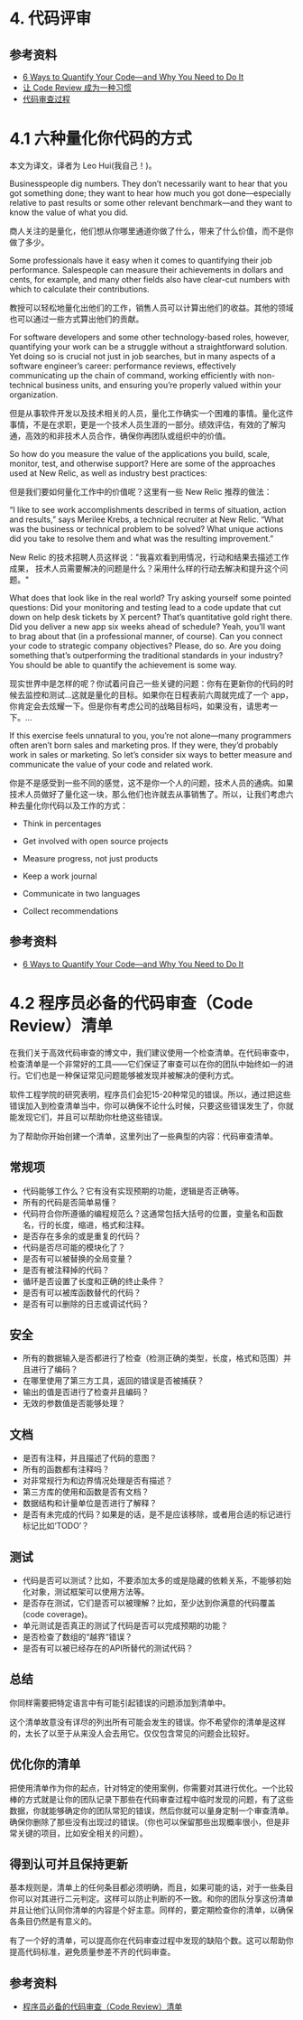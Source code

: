 # 4. 代码评审

## 参考资料

- [6 Ways to Quantify Your Code—and Why You Need to Do It](http://blog.newrelic.com/2014/12/16/quantify-your-code/)
- [让 Code Review 成为一种习惯](http://www.flickering.cn/uncategorized/2014/08/%E8%AE%A9-code-review%E6%88%90%E4%B8%BA%E4%B8%80%E7%A7%8D%E4%B9%A0%E6%83%AF/)
- [代码审查过程](http://blog.jobbole.com/84617/)

# 4.1 六种量化你代码的方式

本文为译文，译者为 Leo Hui(我自己！)。

Businesspeople dig numbers. They don’t necessarily want to hear that you got something done; they want to hear how much you got done—especially relative to past results or some other relevant benchmark—and they want to know the value of what you did.

商人关注的是量化，他们想从你哪里通道你做了什么，带来了什么价值，而不是你做了多少。

Some professionals have it easy when it comes to quantifying their job performance. Salespeople can measure their achievements in dollars and cents, for example, and many other fields also have clear-cut numbers with which to calculate their contributions.

教授可以轻松地量化出他们的工作，销售人员可以计算出他们的收益。其他的领域也可以通过一些方式算出他们的贡献。

For software developers and some other technology-based roles, however, quantifying your work can be a struggle without a straightforward solution. Yet doing so is crucial not just in job searches, but in many aspects of a software engineer’s career: performance reviews, effectively communicating up the chain of command, working efficiently with non-technical business units, and ensuring you’re properly valued within your organization.

但是从事软件开发以及技术相关的人员，量化工作确实一个困难的事情。量化这件事情，不是在求职，更是一个技术人员生涯的一部分。绩效评估，有效的了解沟通，高效的和非技术人员合作，确保你再团队或组织中的价值。

So how do you measure the value of the applications you build, scale, monitor, test, and otherwise support? Here are some of the approaches used at New Relic, as well as industry best practices:

但是我们要如何量化工作中的价值呢？这里有一些 New Relic 推荐的做法：

“I like to see work accomplishments described in terms of situation, action and results,” says Merilee Krebs, a technical recruiter at New Relic. “What was the business or technical problem to be solved?  What unique actions did you take to resolve them and what was the resulting improvement.”

New Relic 的技术招聘人员这样说："我喜欢看到用情况，行动和结果去描述工作成果， 技术人员需要解决的问题是什么？采用什么样的行动去解决和提升这个问题。"

What does that look like in the real world? Try asking yourself some pointed questions: Did your monitoring and testing lead to a code update that cut down on help desk tickets by X percent? That’s quantitative gold right there. Did you deliver a new app six weeks ahead of schedule? Yeah, you’ll want to brag about that (in a professional manner, of course). Can you connect your code to strategic company objectives? Please, do so. Are you doing something that’s outperforming the traditional standards in your industry? You should be able to quantify the achievement is some way.

现实世界中是怎样的呢？你试着问自己一些关键的问题：你有在更新你的代码的时候去监控和测试...这就是量化的目标。如果你在日程表前六周就完成了一个 app，你肯定会去炫耀一下。但是你有考虑公司的战略目标吗，如果没有，请思考一下。...

If this exercise feels unnatural to you, you’re not alone—many programmers often aren’t born sales and marketing pros. If they were, they’d probably work in sales or marketing. So let’s consider six ways to better measure and communicate the value of your code and related work.

你是不是感受到一些不同的感觉，这不是你一个人的问题，技术人员的通病。如果技术人员做好了量化这一块，那么他们也许就去从事销售了。所以，让我们考虑六种去量化你代码以及工作的方式：

- Think in percentages

- Get involved with open source projects

- Measure progress, not just products

- Keep a work journal

- Communicate in two languages

- Collect recommendations

## 参考资料

- [6 Ways to Quantify Your Code—and Why You Need to Do It](http://blog.newrelic.com/2014/12/16/quantify-your-code/)

# 4.2 程序员必备的代码审查（Code Review）清单
在我们关于高效代码审查的博文中，我们建议使用一个检查清单。在代码审查中，检查清单是一个非常好的工具——它们保证了审查可以在你的团队中始终如一的进行。它们也是一种保证常见问题能够被发现并被解决的便利方式。

软件工程学院的研究表明，程序员们会犯15-20种常见的错误。所以，通过把这些错误加入到检查清单当中，你可以确保不论什么时候，只要这些错误发生了，你就能发现它们，并且可以帮助你杜绝这些错误。

为了帮助你开始创建一个清单，这里列出了一些典型的内容：代码审查清单。

## 常规项

- 代码能够工作么？它有没有实现预期的功能，逻辑是否正确等。
- 所有的代码是否简单易懂？
- 代码符合你所遵循的编程规范么？这通常包括大括号的位置，变量名和函数名，行的长度，缩进，格式和注释。
- 是否存在多余的或是重复的代码？
- 代码是否尽可能的模块化了？
- 是否有可以被替换的全局变量？
- 是否有被注释掉的代码？
- 循环是否设置了长度和正确的终止条件？
- 是否有可以被库函数替代的代码？
- 是否有可以删除的日志或调试代码？

## 安全

- 所有的数据输入是否都进行了检查（检测正确的类型，长度，格式和范围）并且进行了编码？
- 在哪里使用了第三方工具，返回的错误是否被捕获？
- 输出的值是否进行了检查并且编码？
- 无效的参数值是否能够处理？

## 文档

- 是否有注释，并且描述了代码的意图？
- 所有的函数都有注释吗？
- 对非常规行为和边界情况处理是否有描述？
- 第三方库的使用和函数是否有文档？
- 数据结构和计量单位是否进行了解释？
- 是否有未完成的代码？如果是的话，是不是应该移除，或者用合适的标记进行标记比如‘TODO’？

## 测试

- 代码是否可以测试？比如，不要添加太多的或是隐藏的依赖关系，不能够初始化对象，测试框架可以使用方法等。
- 是否存在测试，它们是否可以被理解？比如，至少达到你满意的代码覆盖(code coverage)。
- 单元测试是否真正的测试了代码是否可以完成预期的功能？
- 是否检查了数组的“越界“错误？
- 是否有可以被已经存在的API所替代的测试代码？

## 总结

你同样需要把特定语言中有可能引起错误的问题添加到清单中。

这个清单故意没有详尽的列出所有可能会发生的错误。你不希望你的清单是这样的，太长了以至于从来没人会去用它。仅仅包含常见的问题会比较好。

## 优化你的清单

把使用清单作为你的起点，针对特定的使用案例，你需要对其进行优化。一个比较棒的方式就是让你的团队记录下那些在代码审查过程中临时发现的问题，有了这些数据，你就能够确定你的团队常犯的错误，然后你就可以量身定制一个审查清单。确保你删除了那些没有出现过的错误。（你也可以保留那些出现概率很小，但是非常关键的项目，比如安全相关的问题）。

## 得到认可并且保持更新

基本规则是，清单上的任何条目都必须明确，而且，如果可能的话，对于一些条目你可以对其进行二元判定。这样可以防止判断的不一致。和你的团队分享这份清单并且让他们认同你清单的内容是个好主意。同样的，要定期检查你的清单，以确保各条目仍然是有意义的。

有了一个好的清单，可以提高你在代码审查过程中发现的缺陷个数。这可以帮助你提高代码标准，避免质量参差不齐的代码审查。

## 参考资料

- [程序员必备的代码审查（Code Review）清单](http://blog.jobbole.com/83595/)